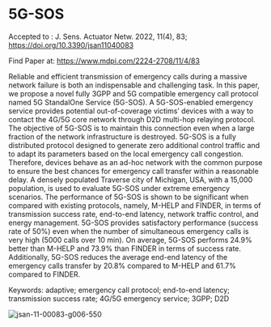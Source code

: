 # 5G-SOS

Accepted to : J. Sens. Actuator Netw. 2022, 11(4), 83; https://doi.org/10.3390/jsan11040083

Find Paper at: https://www.mdpi.com/2224-2708/11/4/83

Reliable and efficient transmission of emergency calls during a massive network failure is both an indispensable and challenging task. In this paper, we propose a novel fully 3GPP and 5G compatible emergency call protocol named 5G StandalOne Service (5G-SOS). A 5G-SOS-enabled emergency service provides potential out-of-coverage victims’ devices with a way to contact the 4G/5G core network through D2D multi-hop relaying protocol. The objective of 5G-SOS is to maintain this connection even when a large fraction of the network infrastructure is destroyed. 5G-SOS is a fully distributed protocol designed to generate zero additional control traffic and to adapt its parameters based on the local emergency call congestion. Therefore, devices behave as an ad-hoc network with the common purpose to ensure the best chances for emergency call transfer within a reasonable delay. A densely populated Traverse city of Michigan, USA, with a 15,000 population, is used to evaluate 5G-SOS under extreme emergency scenarios. The performance of 5G-SOS is shown to be significant when compared with existing protocols, namely, M-HELP and FINDER, in terms of transmission success rate, end-to-end latency, network traffic control, and energy management. 5G-SOS provides satisfactory performance (success rate of 50%) even when the number of simultaneous emergency calls is very high (5000 calls over 10 min). On average, 5G-SOS performs 24.9% better than M-HELP and 73.9% than FINDER in terms of success rate. Additionally, 5G-SOS reduces the average end-end latency of the emergency calls transfer by 20.8% compared to M-HELP and 61.7% compared to FINDER.

Keywords: adaptive; emergency call protocol; end-to-end latency; transmission success rate; 4G/5G emergency service; 3GPP; D2D

![jsan-11-00083-g006-550](https://user-images.githubusercontent.com/42689768/206466478-f92b9eef-0710-4579-8753-62d9cacd9f30.jpg)
